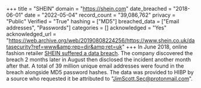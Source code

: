 +++
title = "SHEIN"
domain = "https://shein.com"
date_breached = "2018-06-01"
date = "2022-05-04"
record_count = "39,086,762"
privacy = "Public"
Verified = "True"
hashing = ["MD5"]
breached_data = ["Email addresses", "Passwords"]
categories = []
acknowledged = "Yes"
acknowledged_url = "https://web.archive.org/web/20190808224256/https://www.shein.co.uk/datasecurity?ref=www&amp;rep=dir&amp;ret=uk"
+++
In June 2018, online fashion retailer <a href="https://www.zdnet.com/article/shein-fashion-retailer-announces-breach-affecting-6-42-million-users/" target="_blank" rel="noopener">SHEIN suffered a data breach</a>. The company discovered the breach 2 months later in August then disclosed the incident another month after that. A total of 39 million unique email addresses were found in the breach alongside MD5 password hashes. The data was provided to HIBP by a source who requested it be attributed to &quot;JimScott.Sec@protonmail.com&quot;.
